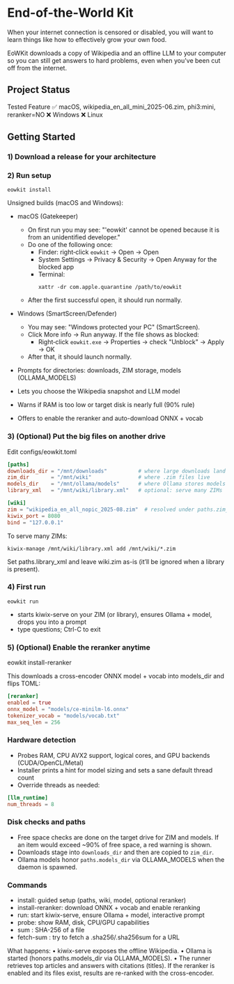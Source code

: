 # End-of-the-World Kit
When your internet connection is censored or disabled, you will want to learn things like how to effectively grow your own food.

EoWKit downloads a copy of Wikipedia and an offline LLM to your computer so you can still get answers to hard problems, even when you've been cut off from the internet.

## Project Status

Tested  Feature
✅  macOS, wikipedia_en_all_mini_2025-06.zim, phi3:mini, reranker=NO
❌  Windows
❌  Linux

## Getting Started

### 1) Download a release for your architecture
### 2) Run setup
```
eowkit install
```

Unsigned builds (macOS and Windows):

- macOS (Gatekeeper)
  - On first run you may see: "'eowkit' cannot be opened because it is from an unidentified developer."
  - Do one of the following once:
    - Finder: right‑click `eowkit` → Open → Open
    - System Settings → Privacy & Security → Open Anyway for the blocked app
    - Terminal:
      ```
      xattr -dr com.apple.quarantine /path/to/eowkit
      ```
  - After the first successful open, it should run normally.

- Windows (SmartScreen/Defender)
  - You may see: "Windows protected your PC" (SmartScreen).
  - Click More info → Run anyway. If the file shows as blocked:
    - Right‑click `eowkit.exe` → Properties → check "Unblock" → Apply → OK
  - After that, it should launch normally.

- Prompts for directories: downloads, ZIM storage, models (OLLAMA_MODELS)
- Lets you choose the Wikipedia snapshot and LLM model
- Warns if RAM is too low or target disk is nearly full (90% rule)
- Offers to enable the reranker and auto-download ONNX + vocab

### 3) (Optional) Put the big files on another drive

Edit configs/eowkit.toml
```toml
[paths]
downloads_dir = "/mnt/downloads"          # where large downloads land
zim_dir       = "/mnt/wiki"               # where .zim files live
models_dir    = "/mnt/ollama/models"      # where Ollama stores models
library_xml   = "/mnt/wiki/library.xml"   # optional: serve many ZIMs

[wiki]
zim = "wikipedia_en_all_nopic_2025-08.zim"  # resolved under paths.zim_dir
kiwix_port = 8080
bind = "127.0.0.1"
```
To serve many ZIMs:
```
kiwix-manage /mnt/wiki/library.xml add /mnt/wiki/*.zim
```

Set paths.library_xml and leave wiki.zim as-is (it’ll be ignored when a library is present).

### 4) First run
```
eowkit run
```
- starts kiwix-serve on your ZIM (or library), ensures Ollama + model, drops you into a prompt
- type questions; Ctrl-C to exit

### 5) (Optional) Enable the reranker anytime

eowkit install-reranker

This downloads a cross-encoder ONNX model + vocab into models_dir and flips TOML:

```toml
[reranker]
enabled = true
onnx_model = "models/ce-minilm-l6.onnx"
tokenizer_vocab = "models/vocab.txt"
max_seq_len = 256
```

### Hardware detection
- Probes RAM, CPU AVX2 support, logical cores, and GPU backends (CUDA/OpenCL/Metal)
- Installer prints a hint for model sizing and sets a sane default thread count
- Override threads as needed:

```toml
[llm_runtime]
num_threads = 8
```

### Disk checks and paths
- Free space checks are done on the target drive for ZIM and models. If an item would exceed ~90% of free space, a red warning is shown.
- Downloads stage into `downloads_dir` and then are copied to `zim_dir`.
- Ollama models honor `paths.models_dir` via OLLAMA_MODELS when the daemon is spawned.

### Commands
- install: guided setup (paths, wiki, model, optional reranker)
- install-reranker: download ONNX + vocab and enable reranking
- run: start kiwix-serve, ensure Ollama + model, interactive prompt
- probe: show RAM, disk, CPU/GPU capabilities
- sum <path>: SHA-256 of a file
- fetch-sum <url>: try to fetch a .sha256/.sha256sum for a URL

What happens:
	•	kiwix-serve exposes the offline Wikipedia.
	•	Ollama is started (honors paths.models_dir via OLLAMA_MODELS).
	•	The runner retrieves top articles and answers with citations (titles). If the reranker is enabled and its files exist, results are re-ranked with the cross-encoder.